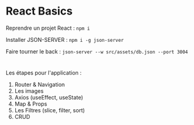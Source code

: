 # React Basics

Reprendre un projet React : `npm i`

Installer JSON-SERVER : `npm i -g json-server`

Faire tourner le back : `json-server --w src/assets/db.json --port 3004`

#

Les étapes pour l'application :

1. Router & Navigation
2. Les images
3. Axios (useEffect, useState)
4. Map & Props
5. Les Filtres (slice, filter, sort)
6. CRUD
